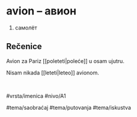# avion – авион

1. самолёт

## Rečenice

Avion za Pariz [[poleteti|poleće]] u osam ujutru.

Nisam nikada [[leteti|leteo]] avionom.

<br>

#vrsta/imenica
#nivo/A1

#tema/saobraćaj
#tema/putovanja
#tema/iskustva
